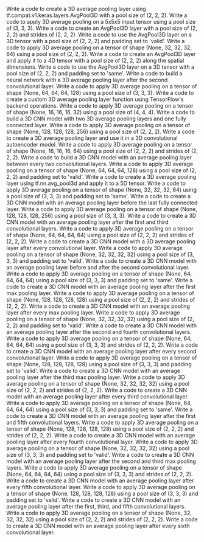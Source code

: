 Write a code to create a 3D average pooling layer using tf.compat.v1.keras.layers.AvgPool3D with a pool size of (2, 2, 2).
Write a code to apply 3D average pooling on a 5x5x5 input tensor using a pool size of (3, 3, 3).
Write a code to create an AvgPool3D layer with a pool size of (2, 2, 2) and strides of (2, 2, 2).
Write a code to use the AvgPool3D layer on a 3D tensor with a pool size of (2, 2, 2) and padding set to 'valid'.
Write a code to apply 3D average pooling on a tensor of shape (None, 32, 32, 32, 64) using a pool size of (2, 2, 2).
Write a code to create an AvgPool3D layer and apply it to a 4D tensor with a pool size of (2, 2, 2) along the spatial dimensions.
Write a code to use the AvgPool3D layer on a 3D tensor with a pool size of (2, 2, 2) and padding set to 'same'.
Write a code to build a neural network with a 3D average pooling layer after the second convolutional layer.
Write a code to apply 3D average pooling on a tensor of shape (None, 64, 64, 64, 128) using a pool size of (3, 3, 3).
Write a code to create a custom 3D average pooling layer function using TensorFlow's backend operations.
Write a code to apply 3D average pooling on a tensor of shape (None, 16, 16, 16, 32) using a pool size of (4, 4, 4).
Write a code to build a 3D CNN model with two 3D average pooling layers and one fully connected layer.
Write a code to apply 3D average pooling on a tensor of shape (None, 128, 128, 128, 256) using a pool size of (2, 2, 2).
Write a code to create a 3D average pooling layer and use it in a 3D convolutional autoencoder model.
Write a code to apply 3D average pooling on a tensor of shape (None, 16, 16, 16, 64) using a pool size of (2, 2, 2) and strides of (2, 2, 2).
Write a code to build a 3D CNN model with an average pooling layer between every two convolutional layers.
Write a code to apply 3D average pooling on a tensor of shape (None, 64, 64, 64, 128) using a pool size of (2, 2, 2) and padding set to 'valid'.
Write a code to create a 3D average pooling layer using tf.nn.avg_pool3d and apply it to a 5D tensor.
Write a code to apply 3D average pooling on a tensor of shape (None, 32, 32, 32, 64) using a pool size of (3, 3, 3) and padding set to 'same'.
Write a code to create a 3D CNN model with an average pooling layer before the last fully connected layer.
Write a code to apply 3D average pooling on a tensor of shape (None, 128, 128, 128, 256) using a pool size of (3, 3, 3).
Write a code to create a 3D CNN model with an average pooling layer after the first and third convolutional layers.
Write a code to apply 3D average pooling on a tensor of shape (None, 64, 64, 64, 64) using a pool size of (2, 2, 2) and strides of (2, 2, 2).
Write a code to create a 3D CNN model with a 3D average pooling layer after every convolutional layer.
Write a code to apply 3D average pooling on a tensor of shape (None, 32, 32, 32, 32) using a pool size of (3, 3, 3) and padding set to 'valid'.
Write a code to create a 3D CNN model with an average pooling layer before and after the second convolutional layer.
Write a code to apply 3D average pooling on a tensor of shape (None, 64, 64, 64, 64) using a pool size of (3, 3, 3) and padding set to 'same'.
Write a code to create a 3D CNN model with an average pooling layer after the first max pooling layer.
Write a code to apply 3D average pooling on a tensor of shape (None, 128, 128, 128, 128) using a pool size of (2, 2, 2) and strides of (2, 2, 2).
Write a code to create a 3D CNN model with an average pooling layer after every max pooling layer.
Write a code to apply 3D average pooling on a tensor of shape (None, 32, 32, 32, 32) using a pool size of (2, 2, 2) and padding set to 'valid'.
Write a code to create a 3D CNN model with an average pooling layer after the second and fourth convolutional layers.
Write a code to apply 3D average pooling on a tensor of shape (None, 64, 64, 64, 64) using a pool size of (3, 3, 3) and strides of (2, 2, 2).
Write a code to create a 3D CNN model with an average pooling layer after every second convolutional layer.
Write a code to apply 3D average pooling on a tensor of shape (None, 128, 128, 128, 128) using a pool size of (3, 3, 3) and padding set to 'valid'.
Write a code to create a 3D CNN model with an average pooling layer after the third max pooling layer.
Write a code to apply 3D average pooling on a tensor of shape (None, 32, 32, 32, 32) using a pool size of (2, 2, 2) and strides of (2, 2, 2).
Write a code to create a 3D CNN model with an average pooling layer after every third convolutional layer.
Write a code to apply 3D average pooling on a tensor of shape (None, 64, 64, 64, 64) using a pool size of (3, 3, 3) and padding set to 'same'.
Write a code to create a 3D CNN model with an average pooling layer after the first and fifth convolutional layers.
Write a code to apply 3D average pooling on a tensor of shape (None, 128, 128, 128, 128) using a pool size of (2, 2, 2) and strides of (2, 2, 2).
Write a code to create a 3D CNN model with an average pooling layer after every fourth convolutional layer.
Write a code to apply 3D average pooling on a tensor of shape (None, 32, 32, 32, 32) using a pool size of (3, 3, 3) and padding set to 'valid'.
Write a code to create a 3D CNN model with an average pooling layer after the second and third max pooling layers.
Write a code to apply 3D average pooling on a tensor of shape (None, 64, 64, 64, 64) using a pool size of (3, 3, 3) and strides of (2, 2, 2).
Write a code to create a 3D CNN model with an average pooling layer after every fifth convolutional layer.
Write a code to apply 3D average pooling on a tensor of shape (None, 128, 128, 128, 128) using a pool size of (3, 3, 3) and padding set to 'valid'.
Write a code to create a 3D CNN model with an average pooling layer after the first, third, and fifth convolutional layers.
Write a code to apply 3D average pooling on a tensor of shape (None, 32, 32, 32, 32) using a pool size of (2, 2, 2) and strides of (2, 2, 2).
Write a code to create a 3D CNN model with an average pooling layer after every sixth convolutional layer.